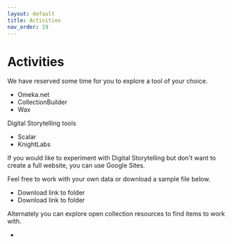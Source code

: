 ```yaml
---
layout: default
title: Activities
nav_order: 19
---
```

# Activities

We have reserved some time for you to explore a tool of your choice.

* Omeka.net
* CollectionBuilder
* Wax

Digital Storytelling tools
* Scalar
* KnightLabs

If you would like to experiment with Digital Storytelling but don't want to create a full website, you can use Google Sites.

Feel free to work with your own data or download a sample file below.

* Download link to folder
* Download link to folder

Alternately you can explore open collection resources to find items to work with.

*
